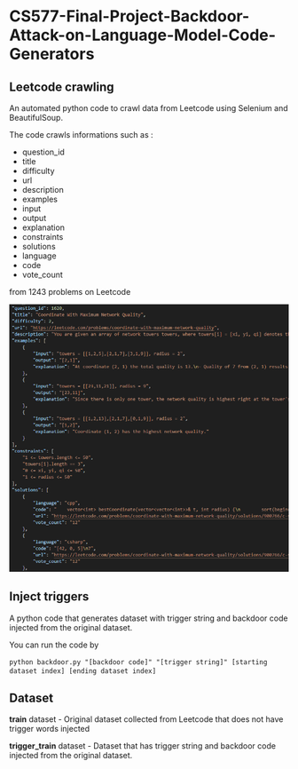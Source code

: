 # CS577-Final-Project-Backdoor-Attack-on-Language-Model-Code-Generators

## Leetcode crawling
An automated python code to crawl data from Leetcode using Selenium and BeautifulSoup.

The code crawls informations such as :
- question_id
- title
- difficulty
- url
- description
- examples
- input
- output
- explanation
- constraints
- solutions
- language
- code
- vote_count

from 1243 problems on Leetcode

![Alt text](Images\leetcode-crawling.png)

## Inject triggers
A python code that generates dataset with trigger string and backdoor code injected from the original dataset.

You can run the code by

    python backdoor.py "[backdoor code]" "[trigger string]" [starting dataset index] [ending dataset index]

## Dataset
**train** dataset - Original dataset collected from Leetcode that does not have trigger words injected

**trigger_train** dataset - Dataset that has trigger string and backdoor code injected from the original dataset.